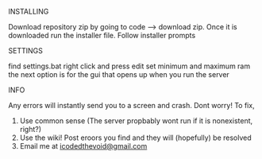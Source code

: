 INSTALLING

Download repository zip by going to code --> download zip.
Once it is downloaded run the installer file.
Follow installer prompts

SETTINGS

find settings.bat
right click and press edit
set minimum and maximum ram
the next option is for the gui that opens up when you run the server

INFO

Any errors will instantly send you to a screen and crash. Dont worry!
To fix,
1. Use common sense (The server propbably wont run if it is nonexistent, right?)
2. Use the wiki! Post eroors you find and they will (hopefully) be resolved
3. Email me at icodedthevoid@gmail.com

